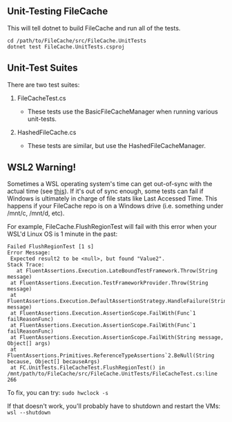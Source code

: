 Unit-Testing FileCache
------------------------

This will tell dotnet to build FileCache and run all of the tests.

``` shell
cd /path/to/FileCache/src/FileCache.UnitTests
dotnet test FileCache.UnitTests.csproj
```

Unit-Test Suites
----------------

There are two test suites:

1. FileCacheTest.cs
   - These tests use the BasicFileCacheManager when running various unit-tests.

1. HashedFileCache.cs
   - These tests are similar, but use the HashedFileCacheManager.


WSL2 Warning!
----------------

Sometimes a WSL operating system's time can get out-of-sync with the actual time (see [this](https://github.com/microsoft/WSL/issues/4114)). If it's out of sync enough, some tests can fail if Windows is ultimately in charge of file stats like Last Accessed Time. This happens if your FileCache repo is on a Windows drive (i.e. something under /mnt/c, /mnt/d, etc).

For example, FileCache.FlushRegionTest will fail with this error when your WSL'd Linux OS is 1 minute in the past:

```
Failed FlushRegionTest [1 s]
Error Message:
 Expected result2 to be <null>, but found "Value2".
Stack Trace:
   at FluentAssertions.Execution.LateBoundTestFramework.Throw(String message)
 at FluentAssertions.Execution.TestFrameworkProvider.Throw(String message)
 at FluentAssertions.Execution.DefaultAssertionStrategy.HandleFailure(String message)
 at FluentAssertions.Execution.AssertionScope.FailWith(Func`1 failReasonFunc)
 at FluentAssertions.Execution.AssertionScope.FailWith(Func`1 failReasonFunc)
 at FluentAssertions.Execution.AssertionScope.FailWith(String message, Object[] args)
 at FluentAssertions.Primitives.ReferenceTypeAssertions`2.BeNull(String because, Object[] becauseArgs)
 at FC.UnitTests.FileCacheTest.FlushRegionTest() in /mnt/path/to/FileCache/src/FileCache.UnitTests/FileCacheTest.cs:line 266
```

To fix, you can try:
    `sudo hwclock -s`

If that doesn't work, you'll probably have to shutdown and restart the VMs:
    `wsl --shutdown`
